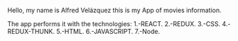 Hello, my name is Alfred Velázquez this is my App of movies information.


The app performs it with the technologies:
1.-REACT.
2.-REDUX.
3.-CSS.
4.-REDUX-THUNK.
5.-HTML.
6.-JAVASCRIPT.
7.-Node.

